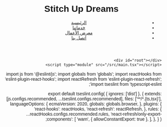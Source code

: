 <!doctype html>
<html lang="ar" dir="rtl">
  <head>
    <meta charset="UTF-8" />
    <link rel="icon" type="image/svg+xml" href="/vite.svg" />
    <meta name="viewport" content="width=device-width, initial-scale=1.0" />
    <title>Stitch Up Dreams (SUD) - حيث تلتقي الأحلام بالتصميم</title>
    <link href="https://cdn.jsdelivr.net/npm/tailwindcss@2.2.19/dist/tailwind.min.css" rel="stylesheet">
    <style>
      body {
        font-family: 'Cairo', sans-serif;
      }
    </style>
  </head>
  <body class="bg-gray-100 text-gray-900">
    <header class="bg-blue-600 text-white py-4 shadow-md">
      <div class="container mx-auto px-4 flex justify-between items-center">
        <h1 class="text-2xl font-bold">Stitch Up Dreams</h1>
        <nav>
          <ul class="flex space-x-4">
            <li><a href="#" class="hover:text-blue-200">الرئيسية</a></li>
            <li><a href="#" class="hover:text-blue-200">خدماتنا</a></li>
            <li><a href="#" class="hover:text-blue-200">معرض الأعمال</a></li>
            <li><a href="#" class="hover:text-blue-200">اتصل بنا</a></li>
          </ul>
        </nav>
      </div>
    </header>

    <div id="root"></div>
    <script type="module" src="/src/main.tsx"></script>
  </body>
</html>
import js from '@eslint/js';
import globals from 'globals';
import reactHooks from 'eslint-plugin-react-hooks';
import reactRefresh from 'eslint-plugin-react-refresh';
import tseslint from 'typescript-eslint';

export default tseslint.config(
  { ignores: ['dist'] },
  {
    extends: [js.configs.recommended, ...tseslint.configs.recommended],
    files: ['**/*.{ts,tsx}'],
    languageOptions: {
      ecmaVersion: 2020,
      globals: globals.browser,
    },
    plugins: {
      'react-hooks': reactHooks,
      'react-refresh': reactRefresh,
    },
    rules: {
      ...reactHooks.configs.recommended.rules,
      'react-refresh/only-export-components': [
        'warn',
        { allowConstantExport: true },
      ],
    },
  }
);
